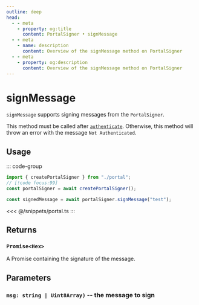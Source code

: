 ```yaml
---
outline: deep
head:
  - - meta
    - property: og:title
      content: PortalSigner • signMessage
  - - meta
    - name: description
      content: Overview of the signMessage method on PortalSigner
  - - meta
    - property: og:description
      content: Overview of the signMessage method on PortalSigner
---
```


# signMessage

`signMessage` supports signing messages from the `PortalSigner`.

This method must be called after [`authenticate`](/packages/aa-signers/portal/authenticate). Otherwise, this method will throw an error with the message `Not Authenticated`.

## Usage

::: code-group

```ts [example.ts]
import { createPortalSigner } from "./portal";
// [!code focus:99]
const portalSigner = await createPortalSigner();

const signedMessage = await portalSigner.signMessage("test");
```

<<< @/snippets/portal.ts
:::

## Returns

### `Promise<Hex>`

A Promise containing the signature of the message.

## Parameters

### `msg: string | Uint8Array)` -- the message to sign
